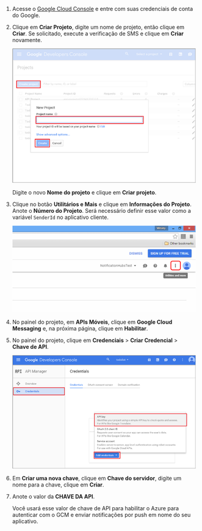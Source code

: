 
1. Acesse o [Google Cloud Console](https://console.developers.google.com/project) e entre com suas credenciais de conta do Google. 
 
2. Clique em **Criar Projeto**, digite um nome de projeto, então clique em **Criar**. Se solicitado, execute a verificação de SMS e clique em **Criar** novamente.

   	![](./media/mobile-services-enable-google-cloud-messaging/mobile-services-google-new-project.png)

	 Digite o novo **Nome do projeto** e clique em **Criar projeto**.

3. Clique no botão **Utilitários e Mais** e clique em **Informações do Projeto**. Anote o **Número do Projeto**. Será necessário definir esse valor como a variável `SenderId` no aplicativo cliente.

   	![](./media/mobile-services-enable-google-cloud-messaging/notification-hubs-utilities-and-more.png)


4. No painel do projeto, em **APIs Móveis**, clique em **Google Cloud Messaging** e, na próxima página, clique em **Habilitar**.

5. No painel do projeto, clique em **Credenciais** > **Criar Credencial** > **Chave de API**.

   	![](./media/mobile-services-enable-google-cloud-messaging/mobile-services-google-create-server-key.png)

6. Em **Criar uma nova chave**, clique em **Chave do servidor**, digite um nome para a chave, clique em **Criar**.

7. Anote o valor da **CHAVE DA API**.

	Você usará esse valor de chave de API para habilitar o Azure para autenticar com o GCM e enviar notificações por push em nome do seu aplicativo.

<!---HONumber=AcomDC_0413_2016-->